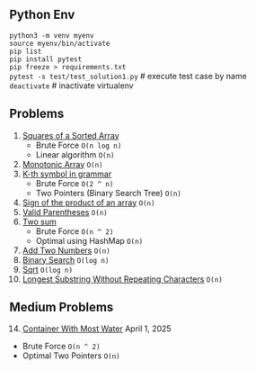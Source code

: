 ## Python Env

`python3 -m venv myenv`  
`source myenv/bin/activate`  
`pip list`  
`pip install pytest`  
`pip freeze > requirements.txt`  
`pytest -s test/test_solution1.py` # execute test case by name  
`deactivate` # inactivate virtualenv

## Problems


1. [Squares of a Sorted Array](https://leetcode.com/problems/squares-of-a-sorted-array/description/)
    - Brute Force `O(n log n)`
    - Linear algorithm `O(n)`
2. [Monotonic Array](https://leetcode.com/problems/monotonic-array/description/) `O(n)`
3. [K-th symbol in grammar](https://leetcode.com/problems/k-th-symbol-in-grammar/description/)
    - Brute Force `O(2 ^ n)`  
    - Two Pointers (Binary Search Tree) `O(n)`
4. [Sign of the product of an array](https://leetcode.com/problems/sign-of-the-product-of-an-array/) `O(n)`
5. [Valid Parentheses](https://leetcode.com/problems/valid-parentheses/description/) `O(n)`
6. [Two sum](https://leetcode.com/problems/two-sum/description/)
    - Brute Force `O(n ^ 2)`
    - Optimal using HashMap `O(n)`
7. [Add Two Numbers](https://leetcode.com/problems/add-two-numbers/description/) `O(n)`    
8. [Binary Search](https://leetcode.com/problems/binary-search/description/) `O(log n)`
9. [Sqrt](https://leetcode.com/problems/sqrtx) `O(log n)` 
10. [Longest Substring Without Repeating Characters](https://leetcode.com/problems/longest-substring-without-repeating-characters/) `O(n)`

## Medium Problems

14. [Container With Most Water](https://leetcode.com/problems/container-with-most-water) April 1, 2025
   - Brute Force `O(n ^ 2)`
   - Optimal Two Pointers `O(n)`